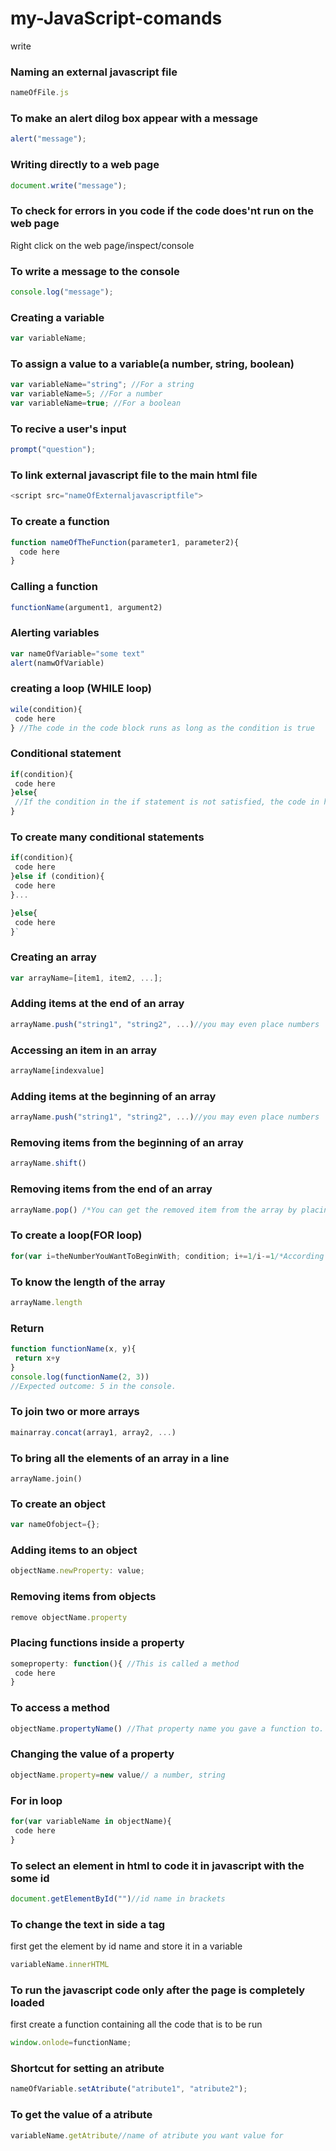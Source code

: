 # my-JavaScript-comands
 write
### Naming an external javascript file
```javascript
nameOfFile.js
```

### To make an alert dilog box appear with a message
```javascript
alert("message");
```

### Writing directly to a web page
```javascript
document.write("message");
```

### To check for errors in you code if the code does'nt run on the web page
Right click on the web page/inspect/console

### To write a message to the console
```javascript
console.log("message");
```

### Creating a variable
```javascript
var variableName;
```

### To assign a value to a variable(a number, string, boolean)
```javascript
var variableName="string"; //For a string
var variableName=5; //For a number
var variableName=true; //For a boolean
```
### To recive a user's input
```javascript
prompt("question");
```

### To link external javascript file to the main html file
```javascript
<script src="nameOfExternaljavascriptfile">
```

### To create a function
```javascript
function nameOfTheFunction(parameter1, parameter2){
  code here
}
```

### Calling a function
```javascript
functionName(argument1, argument2)
```

### Alerting variables
```javascript
var nameOfVariable="some text"
alert(namwOfVariable)
```

### creating a loop (WHILE loop)
```javascript
wile(condition){
 code here
} //The code in the code block runs as long as the condition is true
```

### Conditional statement
```javascript
if(condition){
 code here
}else{
 //If the condition in the if statement is not satisfied, the code in here runs 
}
```

### To create many conditional statements
```javascript
if(condition){
 code here
}else if (condition){
 code here
}...

}else{
 code here
}`
```

### Creating an array
```javascript
var arrayName=[item1, item2, ...];
```

### Adding items at the end of an array
```javascript
arrayName.push("string1", "string2", ...)//you may even place numbers
```

### Accessing an item in an array
```javascript
arrayName[indexvalue]
```

### Adding items at the beginning of an array
```javascript
arrayName.push("string1", "string2", ...)//you may even place numbers
```

### Removing items from the beginning of an array
```javascript
arrayName.shift()
```

### Removing items from the end of an array
```javascript
arrayName.pop() /*You can get the removed item from the array by placing arrayName.pop() in console.log() or document.write() */ 
```

### To create a loop(FOR loop)
```javascript
for(var i=theNumberYouWantToBeginWith; condition; i+=1/i-=1/*According to the requirement*/)
```

### To know the length of the array
```javascript
arrayName.length
```

### Return
```javascript
function functionName(x, y){
 return x+y
}
console.log(functionName(2, 3))
//Expected outcome: 5 in the console.
```

### To join two or more arrays
```javascript
mainarray.concat(array1, array2, ...)
```

### To bring all the elements of an array in a line
```javascrit
arrayName.join()
```
### To create an object
```javascript
var nameOfobject={};
```

### Adding items to an object
```javascript
objectName.newProperty: value;
```

### Removing items from objects
```javascript
remove objectName.property
```
### Placing functions inside a property
```javascript
someproperty: function(){ //This is called a method
 code here
}
```

### To access a method
```javascript
objectName.propertyName() //That property name you gave a function to.
```

### Changing the value of a property
```Javascript
objectName.property=new value// a number, string
```

### For in loop
```javascript
for(var variableName in objectName){
 code here
}
```

### To select an element in html to code it in javascript with the some id
```javascript
document.getElementById("")//id name in brackets
```

### To change the text in side a tag
first get the element by id name and store it in a variable
```javascript
variableName.innerHTML
```

### To run the javascript code only after the page is completely loaded
first create a function containing all the code that is to be run
```javascript
window.onlode=functionName;
```

### Shortcut for setting an atribute
```javascript
nameOfVariable.setAtribute("atribute1", "atribute2");
```

### To get the value of a atribute
```javascript
variableName.getAtribute//name of atribute you want value for
```
